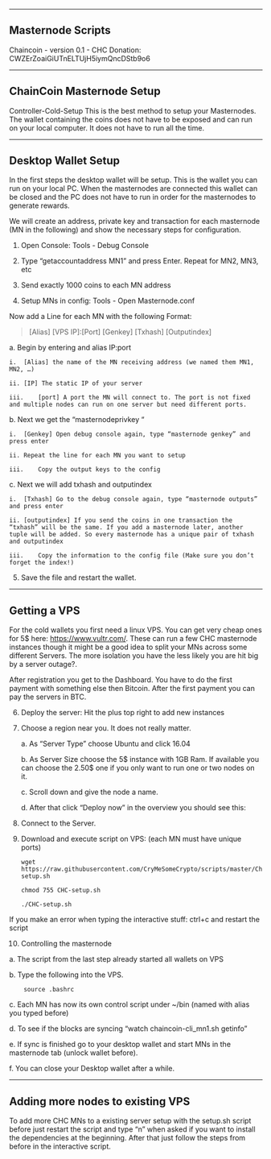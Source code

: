 ﻿---------
Masternode Scripts
---------

Chaincoin - version 0.1 - CHC Donation: CWZErZoaiGiUTnELTUjH5iymQncDStb9o6


---------
ChainCoin Masternode Setup
---------
Controller-Cold-Setup
This is the best method to setup your Masternodes. The wallet containing the coins does not have to be exposed and can run on your local computer. It does not have to run all the time.

---------
Desktop Wallet Setup
---------
In the first steps the desktop wallet will be setup. This is the wallet you can run on your local PC. When the masternodes are connected this wallet can be closed and the PC does not have to run in order for the masternodes to generate rewards.

We will create an address, private key and transaction for each masternode (MN in the following) and show the necessary steps for configuration.

1.	Open Console: Tools - Debug Console

2.	Type “getaccountaddress MN1” and press Enter. Repeat for MN2, MN3, etc

3.	Send exactly 1000 coins to each MN address

4.	Setup MNs in config:  Tools - Open Masternode.conf

Now add a Line for each MN with the following Format:
> [Alias] [VPS IP]:[Port] [Genkey] [Txhash] [Outputindex]

a.	Begin by entering and alias IP:port

	i.	[Alias] the name of the MN receiving address (we named them MN1, MN2, …)

	ii.	[IP] The static IP of your server

	iii.	[port] A port the MN will connect to. The port is not fixed and multiple nodes can run on one server but need different ports.

b.	Next we get the “masternodeprivkey “

	i.	[Genkey] Open debug console again, type “masternode genkey” and press enter

	ii.	Repeat the line for each MN you want to setup

	iii.	Copy the output keys to the config

c.	Next we will add txhash  and outputindex

	i.	[Txhash] Go to the debug console again, type “masternode outputs” and press enter

	ii.	[outputindex] If you send the coins in one transaction the “txhash” will be the same. If you add a masternode later, another tuple will be added. So every masternode has a unique pair of txhash and outputindex

	iii.	Copy the information to the config file (Make sure you don’t forget the index!)

5.	Save the file and restart the wallet.



---------
Getting a VPS
---------
For the cold wallets you first need a linux VPS. You can get very cheap ones for 5$ here: https://www.vultr.com/. These can run a few CHC  masternode instances though it might be a good idea to split your MNs across some different Servers.  The more isolation you have the less likely you are hit big by a server outage?.

After registration you get to the Dashboard. You have to do the first payment with something else then Bitcoin. After the first payment you can pay the servers in BTC.


6.	Deploy the server: Hit the plus top right to add new instances

7.	Choose a region near you. It does not really matter.

	a.	As “Server Type” choose Ubuntu and click 16.04 

	b.	As Server Size choose the 5$ instance with 1GB Ram. If available you can choose the 2.50$ one if you only want to run one or two nodes on it.

	c.	Scroll down and give the node a name.

	d.	After that click “Deploy now” in the overview you should see this:

8.	Connect to the Server. 

9.	Download and execute script on VPS: (each MN must have unique ports)

		wget https://raw.githubusercontent.com/CryMeSomeCrypto/scripts/master/Chaincoin/CHC-setup.sh

		chmod 755 CHC-setup.sh

		./CHC-setup.sh

If you make an error when typing the interactive stuff: ctrl+c and restart the script

10.	Controlling the masternode

a.	The script from the last step already started all wallets on VPS

b.	Type the following into the VPS.

		source .bashrc

c.	Each MN has now its own control script under ~/bin (named with alias you typed before)

d.	To see if the blocks are syncing “watch chaincoin-cli_mn1.sh getinfo”

e.	If sync is finished go to your desktop wallet and start MNs in the masternode tab (unlock wallet before).

f.	You can close your Desktop wallet after a while.


---------
Adding more nodes to existing VPS
---------

To add more CHC MNs to a existing server setup with the setup.sh script before just restart the script and type “n” when asked if you want to install the dependencies at the beginning. After that just follow the steps from before in the interactive script.
